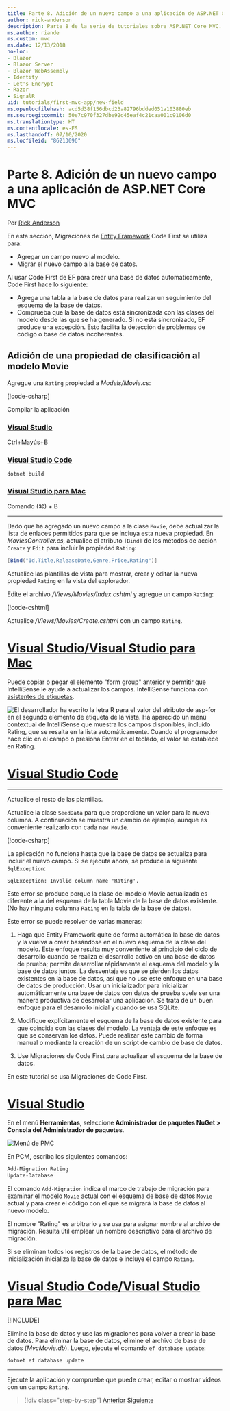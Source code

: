 ```yaml
---
title: Parte 8. Adición de un nuevo campo a una aplicación de ASP.NET Core MVC
author: rick-anderson
description: Parte 8 de la serie de tutoriales sobre ASP.NET Core MVC.
ms.author: riande
ms.custom: mvc
ms.date: 12/13/2018
no-loc:
- Blazor
- Blazor Server
- Blazor WebAssembly
- Identity
- Let's Encrypt
- Razor
- SignalR
uid: tutorials/first-mvc-app/new-field
ms.openlocfilehash: acd5d38f156dbcd23a82796bdded051a103880eb
ms.sourcegitcommit: 50e7c970f327dbe92d45eaf4c21caa001c9106d0
ms.translationtype: HT
ms.contentlocale: es-ES
ms.lasthandoff: 07/10/2020
ms.locfileid: "86213096"
---
```

# <a name="part-8-add-a-new-field-to-an-aspnet-core-mvc-app"></a>Parte 8. Adición de un nuevo campo a una aplicación de ASP.NET Core MVC

Por [Rick Anderson](https://twitter.com/RickAndMSFT)

En esta sección, Migraciones de [Entity Framework](/ef/core/get-started/aspnetcore/new-db) Code First se utiliza para:

* Agregar un campo nuevo al modelo.
* Migrar el nuevo campo a la base de datos.

Al usar Code First de EF para crear una base de datos automáticamente, Code First hace lo siguiente:

* Agrega una tabla a la base de datos para realizar un seguimiento del esquema de la base de datos.
* Comprueba que la base de datos está sincronizada con las clases del modelo desde las que se ha generado. Si no está sincronizado, EF produce una excepción. Esto facilita la detección de problemas de código o base de datos incoherentes.

## <a name="add-a-rating-property-to-the-movie-model"></a>Adición de una propiedad de clasificación al modelo Movie

Agregue una `Rating` propiedad a *Models/Movie.cs*:

[!code-csharp[](~/tutorials/first-mvc-app/start-mvc/sample/MvcMovie22/Models/MovieDateRating.cs?highlight=13&name=snippet)]

Compilar la aplicación

### <a name="visual-studio"></a>[Visual Studio](#tab/visual-studio)

 Ctrl+Mayús+B

### <a name="visual-studio-code"></a>[Visual Studio Code](#tab/visual-studio-code)

```dotnetcli
dotnet build
```

### <a name="visual-studio-for-mac"></a>[Visual Studio para Mac](#tab/visual-studio-mac)

Comando (⌘) + B

------

Dado que ha agregado un nuevo campo a la clase `Movie`, debe actualizar la lista de enlaces permitidos para que se incluya esta nueva propiedad. En *MoviesController.cs*, actualice el atributo `[Bind]` de los métodos de acción `Create` y `Edit` para incluir la propiedad `Rating`:

```csharp
[Bind("Id,Title,ReleaseDate,Genre,Price,Rating")]
   ```

Actualice las plantillas de vista para mostrar, crear y editar la nueva propiedad `Rating` en la vista del explorador.

Edite el archivo */Views/Movies/Index.cshtml* y agregue un campo `Rating`:

[!code-cshtml[](~/tutorials/first-mvc-app/start-mvc/sample/MvcMovie22/Views/Movies/IndexGenreRating.cshtml?highlight=16,38&range=24-64)]

Actualice */Views/Movies/Create.cshtml* con un campo `Rating`.

# <a name="visual-studio--visual-studio-for-mac"></a>[Visual Studio/Visual Studio para Mac](#tab/visual-studio+visual-studio-mac)

Puede copiar o pegar el elemento "form group" anterior y permitir que IntelliSense le ayude a actualizar los campos. IntelliSense funciona con [asistentes de etiquetas](xref:mvc/views/tag-helpers/intro).

![El desarrollador ha escrito la letra R para el valor del atributo de asp-for en el segundo elemento de etiqueta de la vista. Ha aparecido un menú contextual de IntelliSense que muestra los campos disponibles, incluido Rating, que se resalta en la lista automáticamente. Cuando el programador hace clic en el campo o presiona Entrar en el teclado, el valor se establece en Rating.](new-field/_static/cr.png)

# <a name="visual-studio-code"></a>[Visual Studio Code](#tab/visual-studio-code)

<!-- This tab intentionally left blank. -->

---

Actualice el resto de las plantillas.

Actualice la clase `SeedData` para que proporcione un valor para la nueva columna. A continuación se muestra un cambio de ejemplo, aunque es conveniente realizarlo con cada `new Movie`.

[!code-csharp[](start-mvc/sample/MvcMovie/Models/SeedDataRating.cs?name=snippet1&highlight=6)]

La aplicación no funciona hasta que la base de datos se actualiza para incluir el nuevo campo. Si se ejecuta ahora, se produce la siguiente `SqlException`:

`SqlException: Invalid column name 'Rating'.`

Este error se produce porque la clase del modelo Movie actualizada es diferente a la del esquema de la tabla Movie de la base de datos existente. (No hay ninguna columna `Rating` en la tabla de la base de datos).

Este error se puede resolver de varias maneras:

1. Haga que Entity Framework quite de forma automática la base de datos y la vuelva a crear basándose en el nuevo esquema de la clase del modelo. Este enfoque resulta muy conveniente al principio del ciclo de desarrollo cuando se realiza el desarrollo activo en una base de datos de prueba; permite desarrollar rápidamente el esquema del modelo y la base de datos juntos. La desventaja es que se pierden los datos existentes en la base de datos, así que no use este enfoque en una base de datos de producción. Usar un inicializador para inicializar automáticamente una base de datos con datos de prueba suele ser una manera productiva de desarrollar una aplicación. Se trata de un buen enfoque para el desarrollo inicial y cuando se usa SQLite.

2. Modifique explícitamente el esquema de la base de datos existente para que coincida con las clases del modelo. La ventaja de este enfoque es que se conservan los datos. Puede realizar este cambio de forma manual o mediante la creación de un script de cambio de base de datos.

3. Use Migraciones de Code First para actualizar el esquema de la base de datos.

En este tutorial se usa Migraciones de Code First.

# <a name="visual-studio"></a>[Visual Studio](#tab/visual-studio)

En el menú **Herramientas**, seleccione **Administrador de paquetes NuGet > Consola del Administrador de paquetes**.

  ![Menú de PMC](adding-model/_static/pmc.png)

En PCM, escriba los siguientes comandos:

```powershell
Add-Migration Rating
Update-Database
```

El comando `Add-Migration` indica el marco de trabajo de migración para examinar el modelo `Movie` actual con el esquema de base de datos `Movie` actual y para crear el código con el que se migrará la base de datos al nuevo modelo.

El nombre "Rating" es arbitrario y se usa para asignar nombre al archivo de migración. Resulta útil emplear un nombre descriptivo para el archivo de migración.

Si se eliminan todos los registros de la base de datos, el método de inicialización inicializa la base de datos e incluye el campo `Rating`.

# <a name="visual-studio-code--visual-studio-for-mac"></a>[Visual Studio Code/Visual Studio para Mac](#tab/visual-studio-code+visual-studio-mac)

[!INCLUDE[](~/includes/RP-mvc-shared/sqlite-warn.md)]

Elimine la base de datos y use las migraciones para volver a crear la base de datos. Para eliminar la base de datos, elimine el archivo de base de datos (*MvcMovie.db*). Luego, ejecute el comando `ef database update`:

```dotnetcli
dotnet ef database update
```

---
<!-- End of VS tabs -->

Ejecute la aplicación y compruebe que puede crear, editar o mostrar vídeos con un campo `Rating`.

> [!div class="step-by-step"]
> [Anterior](search.md)
> [Siguiente](validation.md)
